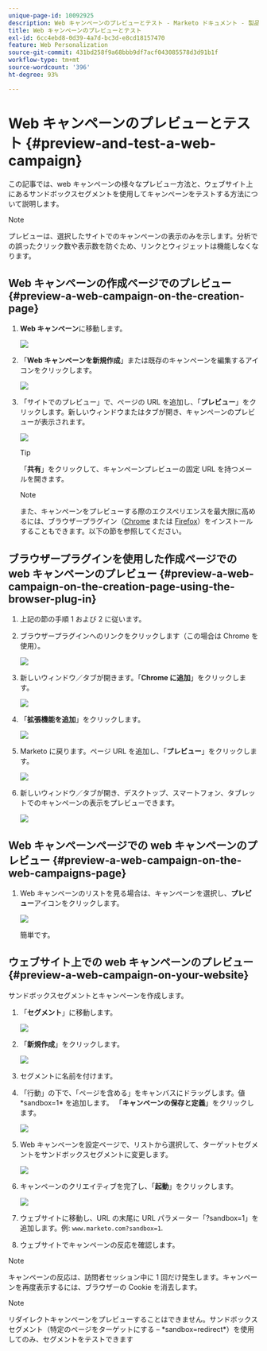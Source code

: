 ```yaml
---
unique-page-id: 10092925
description: Web キャンペーンのプレビューとテスト - Marketo ドキュメント - 製品ドキュメント
title: Web キャンペーンのプレビューとテスト
exl-id: 6cc4ebd8-0d39-4a7d-bc3d-e8cd18157470
feature: Web Personalization
source-git-commit: 431bd258f9a68bbb9df7acf043085578d3d91b1f
workflow-type: tm+mt
source-wordcount: '396'
ht-degree: 93%

---
```


# Web キャンペーンのプレビューとテスト {#preview-and-test-a-web-campaign}

この記事では、web キャンペーンの様々なプレビュー方法と、ウェブサイト上にあるサンドボックスセグメントを使用してキャンペーンをテストする方法について説明します。

>[!NOTE]
>
>プレビューは、選択したサイトでのキャンペーンの表示のみを示します。分析での誤ったクリック数や表示数を防ぐため、リンクとウィジェットは機能しなくなります。

## Web キャンペーンの作成ページでのプレビュー {#preview-a-web-campaign-on-the-creation-page}

1. **Web キャンペーン**&#x200B;に移動します。

   ![](assets/image2016-8-18-15-3a59-3a35.png)

1. 「**Web キャンペーンを新規作成**」または既存のキャンペーンを編集するアイコンをクリックします。

   ![](assets/create-new-or-edit-web-campaign.png)

1. 「サイトでのプレビュー」で、ページの URL を追加し、「**プレビュー**」をクリックします。新しいウィンドウまたはタブが開き、キャンペーンのプレビューが表示されます。

   ![](assets/three-1.png)

   >[!TIP]
   >
   >「**共有**」をクリックして、キャンペーンプレビューの固定 URL を持つメールを開きます。

   >[!NOTE]
   >
   >また、キャンペーンをプレビューする際のエクスペリエンスを最大限に高めるには、ブラウザープラグイン（[Chrome](https://chrome.google.com/webstore/detail/marketo-web-personalizati/ldiddonjplchallbngbccbfdfeldohkj) または [Firefox](https://rtp-static.marketo.com/rtp/libs/mwp-0.0.0.8.xpi)）をインストールすることもできます。以下の節を参照してください。

## ブラウザープラグインを使用した作成ページでの web キャンペーンのプレビュー {#preview-a-web-campaign-on-the-creation-page-using-the-browser-plug-in}

1. 上記の節の手順 1 および 2 に従います。

1. ブラウザープラグインへのリンクをクリックします（この場合は Chrome を使用）。

   ![](assets/4-1.png)

1. 新しいウィンドウ／タブが開きます。「**Chrome に追加**」をクリックします。

   ![](assets/five.png)

1. 「**拡張機能を追加**」をクリックします。

   ![](assets/six.png)

1. Marketo に戻ります。ページ URL を追加し、「**プレビュー**」をクリックします。

   ![](assets/seven.png)

1. 新しいウィンドウ／タブが開き、デスクトップ、スマートフォン、タブレットでのキャンペーンの表示をプレビューできます。

   ![](assets/campaign-preview.png)

## Web キャンペーンページでの web キャンペーンのプレビュー {#preview-a-web-campaign-on-the-web-campaigns-page}

1. Web キャンペーンのリストを見る場合は、キャンペーンを選択し、**プレビュー**&#x200B;アイコンをクリックします。

   ![](assets/web-campaigns-1-preview-hand.png)

   簡単です。

## ウェブサイト上での web キャンペーンのプレビュー {#preview-a-web-campaign-on-your-website}

サンドボックスセグメントとキャンペーンを作成します。

1. 「**セグメント**」に移動します。

   ![](assets/new-dropdown-segments-hand.jpg)

1. 「**新規作成**」をクリックします。

   ![](assets/image2015-9-10-10-3a42-3a39.png)

1. セグメントに名前を付けます。

1. 「行動」の下で、「ページを含める」をキャンバスにドラッグします。値 &#42;sandbox=1&#42; を追加します。 「**キャンペーンの保存と定義**」をクリックします。

   ![](assets/segment.png)

1. Web キャンペーンを設定ページで、リストから選択して、ターゲットセグメントをサンドボックスセグメントに変更します。

   ![](assets/set-web-campaign-target-segment.jpg)

1. キャンペーンのクリエイティブを完了し、「**起動**」をクリックします。

   ![](assets/click-launch.jpg)

1. ウェブサイトに移動し、URL の末尾に URL パラメーター「?sandbox=1」を追加します。例: `www.marketo.com?sandbox=1`.

1. ウェブサイトでキャンペーンの反応を確認します。

>[!NOTE]
>
>キャンペーンの反応は、訪問者セッション中に 1 回だけ発生します。キャンペーンを再度表示するには、ブラウザーの Cookie を消去します。

>[!NOTE]
>
>リダイレクトキャンペーンをプレビューすることはできません。サンドボックスセグメント（特定のページをターゲットにする – &#42;sandbox=redirect&#42;）を使用してのみ、セグメントをテストできます
